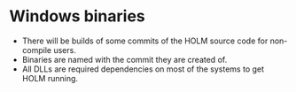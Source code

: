 # Windows binaries

* There will be builds of some commits of the HOLM source code for non-compile users.
* Binaries are named with the commit they are created of.
* All DLLs are required dependencies on most of the systems to get HOLM running.
